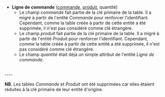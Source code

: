 <!-- Generated by Mocodo 4.0.2 -->

- **Ligne de commande** (<ins>commande</ins>, <ins>produit</ins>, quantité)
  - Le champ _commande_ fait partie de la clé primaire de la table. Il a migré à partir de l'entité _Commande_ pour renforcer l'identifiant. Cependant, comme la table créée à partir de cette entité a été supprimée, il n'est pas considéré comme clé étrangère.
  - Le champ _produit_ fait partie de la clé primaire de la table. Il a migré à partir de l'entité _Produit_ pour renforcer l'identifiant. Cependant, comme la table créée à partir de cette entité a été supprimée, il n'est pas considéré comme clé étrangère.
  - Le champ _quantité_ était déjà un simple attribut de l'entité _Ligne de commande_.
<br>
----


**NB.** Les tables _Commande_ et _Produit_ ont été supprimées car elles étaient réduites à la clé primaire de leur entité d'origine.
